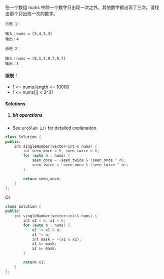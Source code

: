 在一个数组 nums 中除一个数字只出现一次之外，其他数字都出现了三次。请找出那个只出现一次的数字。

 

```
示例 1：

输入：nums = [3,4,3,3]
输出：4

示例 2：

输入：nums = [9,1,7,9,7,9,7]
输出：1
```

 

#### 限制：

-    1 <= nums.length <= 10000
-    1 <= nums[i] < 2^31


#### Solutions


1. ##### bit operations

- See `problem 137` for detailed explanation.

```cpp
class Solution {
public:
    int singleNumber(vector<int>& nums) {
        int seen_once = 0, seen_twice = 0;
        for (auto n : nums) {
            seen_once = ~seen_twice & (seen_once ^ n);
            seen_twice = ~seen_once & (seen_twice ^ n);
        }

        return seen_once;
    }
};
```


Or

```cpp
class Solution {
public:
    int singleNumber(vector<int>& nums) {
        int x2 = 0, x1 = 0;
        for (auto n : nums) {
            x2 ^= x1 & n;
            x1 ^= n;
            int mask = ~(x1 & x2);
            x1 &= mask;
            x2 &= mask;
        }

        return x1;
    }
};
```